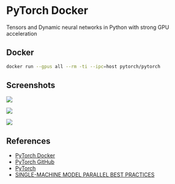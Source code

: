 # PyTorch Docker

Tensors and Dynamic neural networks in Python with strong GPU acceleration

## Docker
```sh
docker run --gpus all --rm -ti --ipc=host pytorch/pytorch
```

## Screenshots
![](https://pytorch.org/tutorials/_static/img/thumbnails/tensorboard_scalars.png)

![](https://pytorch.org/tutorials/_images/mp_vs_rn_vs_pp.png)

![](https://pytorch.org/tutorials/_images/split_size_tradeoff.png)

## References
- [PyTorch Docker](https://hub.docker.com/r/pytorch/pytorch)
- [PyTorch GitHub](https://github.com/pytorch/pytorch)
- [PyTorch](https://pytorch.org/)
- [SINGLE-MACHINE MODEL PARALLEL BEST PRACTICES](https://pytorch.org/tutorials/intermediate/model_parallel_tutorial.html)